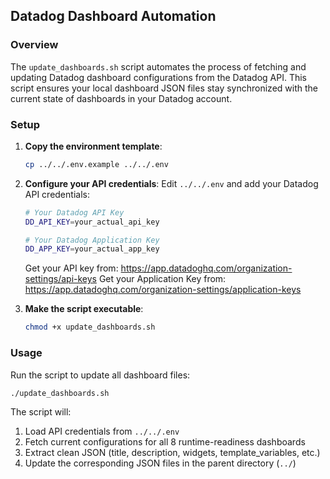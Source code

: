 
## Datadog Dashboard Automation

### Overview

The `update_dashboards.sh` script automates the process of fetching and updating Datadog dashboard configurations from the Datadog API. This script ensures your local dashboard JSON files stay synchronized with the current state of dashboards in your Datadog account.

### Setup

1. **Copy the environment template**:
   ```bash
   cp ../../.env.example ../../.env
   ```

2. **Configure your API credentials**:
   Edit `../../.env` and add your Datadog API credentials:
   ```bash
   # Your Datadog API Key
   DD_API_KEY=your_actual_api_key

   # Your Datadog Application Key  
   DD_APP_KEY=your_actual_app_key
   ```

   Get your API key from: https://app.datadoghq.com/organization-settings/api-keys
   Get your Application Key from: https://app.datadoghq.com/organization-settings/application-keys

3. **Make the script executable**:
   ```bash
   chmod +x update_dashboards.sh
   ```

### Usage

Run the script to update all dashboard files:

```bash
./update_dashboards.sh
```

The script will:
1. Load API credentials from `../../.env`
2. Fetch current configurations for all 8 runtime-readiness dashboards
3. Extract clean JSON (title, description, widgets, template_variables, etc.)
4. Update the corresponding JSON files in the parent directory (`../`)